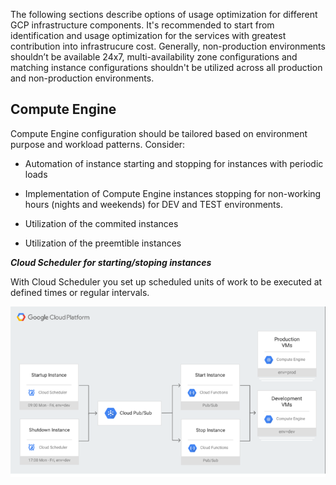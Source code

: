 The following sections describe options of usage optimization for different GCP infrastructure components. It's recommended to start from identification and usage optimization for the services with greatest contribution into infrastrucure cost.
Generally, non-production environments shouldn’t be available 24x7, multi-availability zone configurations and matching instance configurations shouldn't be utilized across all production and non-production environments.

## Compute Engine ##
Compute Engine configuration should be tailored based on environment purpose and workload patterns. 
Consider:
- Automation of instance starting and stopping for instances with periodic loads

- Implementation of Compute Engine instances stopping for non-working hours (nights and weekends) for DEV and TEST environments.
- Utilization of the commited instances
- Utilization of the preemtible instances

***Cloud Scheduler for starting/stoping instances*** 

With Cloud Scheduler you set up scheduled units of work to be executed at defined times or regular intervals. 

![Image of AWS EC2 monitoring](../../img/scheduler_gcp.png)
